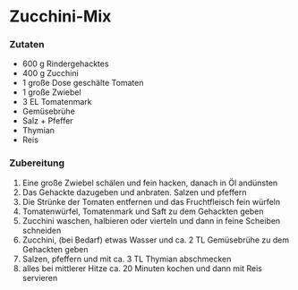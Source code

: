 # Zucchini-Mix

### Zutaten

- 600 g Rindergehacktes
- 400 g Zucchini
- 1 große Dose geschälte Tomaten
- 1 große Zwiebel
- 3 EL Tomatenmark
- Gemüsebrühe
- Salz + Pfeffer
- Thymian
- Reis


### Zubereitung

1. Eine große Zwiebel schälen und fein hacken, danach in Öl andünsten
2. Das Gehackte dazugeben und anbraten. Salzen und pfeffern
3. Die Strünke der Tomaten entfernen und das Fruchtfleisch fein würfeln
4. Tomatenwürfel, Tomatenmark und Saft zu dem Gehackten geben
5. Zucchini waschen, halbieren oder vierteln und dann in feine Scheiben schneiden
6. Zucchini, (bei Bedarf) etwas Wasser und ca. 2 TL Gemüsebrühe zu dem Gehackten geben
7. Salzen, pfeffern und mit ca. 3 TL Thymian abschmecken
8. alles bei mittlerer Hitze ca. 20 Minuten kochen und dann mit Reis servieren
